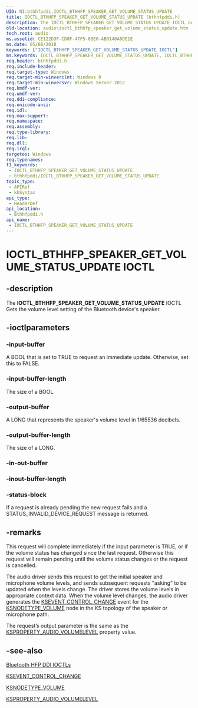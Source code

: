 ```yaml
---
UID: NI:bthhfpddi.IOCTL_BTHHFP_SPEAKER_GET_VOLUME_STATUS_UPDATE
title: IOCTL_BTHHFP_SPEAKER_GET_VOLUME_STATUS_UPDATE (bthhfpddi.h)
description: The IOCTL_BTHHFP_SPEAKER_GET_VOLUME_STATUS_UPDATE IOCTL Gets the volume level setting of the Bluetooth device's speaker.
old-location: audio\ioctl_bthhfp_speaker_get_volume_status_update.htm
tech.root: audio
ms.assetid: CE122D3F-CD8F-47F5-88E0-AB0140A8DE1E
ms.date: 05/08/2018
keywords: ["IOCTL_BTHHFP_SPEAKER_GET_VOLUME_STATUS_UPDATE IOCTL"]
ms.keywords: IOCTL_BTHHFP_SPEAKER_GET_VOLUME_STATUS_UPDATE, IOCTL_BTHHFP_SPEAKER_GET_VOLUME_STATUS_UPDATE control, IOCTL_BTHHFP_SPEAKER_GET_VOLUME_STATUS_UPDATE control code [Audio Devices], audio.ioctl_bthhfp_speaker_get_volume_status_update, bthhfpddi/IOCTL_BTHHFP_SPEAKER_GET_VOLUME_STATUS_UPDATE
req.header: bthhfpddi.h
req.include-header: 
req.target-type: Windows
req.target-min-winverclnt: Windows 8
req.target-min-winversvr: Windows Server 2012
req.kmdf-ver: 
req.umdf-ver: 
req.ddi-compliance: 
req.unicode-ansi: 
req.idl: 
req.max-support: 
req.namespace: 
req.assembly: 
req.type-library: 
req.lib: 
req.dll: 
req.irql: 
targetos: Windows
req.typenames: 
f1_keywords:
 - IOCTL_BTHHFP_SPEAKER_GET_VOLUME_STATUS_UPDATE
 - bthhfpddi/IOCTL_BTHHFP_SPEAKER_GET_VOLUME_STATUS_UPDATE
topic_type:
 - APIRef
 - kbSyntax
api_type:
 - HeaderDef
api_location:
 - Bthhfpddi.h
api_name:
 - IOCTL_BTHHFP_SPEAKER_GET_VOLUME_STATUS_UPDATE
---
```


# IOCTL_BTHHFP_SPEAKER_GET_VOLUME_STATUS_UPDATE IOCTL


## -description

The <b>IOCTL_BTHHFP_SPEAKER_GET_VOLUME_STATUS_UPDATE</b> 
   IOCTL Gets the volume level setting of the Bluetooth device's speaker.

## -ioctlparameters

### -input-buffer

A BOOL that is set to TRUE to request an immediate update. Otherwise, set this to FALSE.

### -input-buffer-length

The size of a BOOL.

### -output-buffer

A LONG that represents the speaker's volume level in 1/65536 decibels.

### -output-buffer-length

The size of a LONG.

### -in-out-buffer

### -inout-buffer-length

### -status-block

If a request is already pending the new request fails and a STATUS_INVALID_DEVICE_REQUEST message is returned.

## -remarks

This request will complete immediately if the input parameter is TRUE, or if the volume status has changed since the last request. Otherwise this request will remain pending until the volume status changes or the request is cancelled.

The audio driver sends this request to get the initial speaker and microphone volume levels, and sends subsequent requests "asking" to be  updated when the levels change. The driver stores the volume levels in appropriate context data. When the volume level changes, the audio driver generates the <a href="https://docs.microsoft.com/windows-hardware/drivers/audio/ksevent-control-change">KSEVENT_CONTROL_CHANGE</a> event for the <a href="https://docs.microsoft.com/windows-hardware/drivers/audio/ksnodetype-volume">KSNODETYPE_VOLUME</a> node in the KS topology of the speaker or microphone path.

The request’s output parameter is the same as the <a href="https://docs.microsoft.com/windows-hardware/drivers/audio/ksproperty-audio-volumelevel">KSPROPERTY_AUDIO_VOLUMELEVEL</a> property value.

## -see-also

<a href="https://docs.microsoft.com/windows-hardware/drivers/audio/bluetooth-hfp-ddi-ioctls">Bluetooth HFP DDI IOCTLs</a>



<a href="https://docs.microsoft.com/windows-hardware/drivers/audio/ksevent-control-change">KSEVENT_CONTROL_CHANGE</a>



<a href="https://docs.microsoft.com/windows-hardware/drivers/audio/ksnodetype-volume">KSNODETYPE_VOLUME</a>



<a href="https://docs.microsoft.com/windows-hardware/drivers/audio/ksproperty-audio-volumelevel">KSPROPERTY_AUDIO_VOLUMELEVEL</a>

